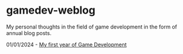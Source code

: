 # gamedev-weblog

My personal thoughts in the field of game development in the form of annual blog posts.

01/01/2024 - [My first year of Game Development](https://github.com/Mutoxicated/gamedev-weblog/issues/1)
